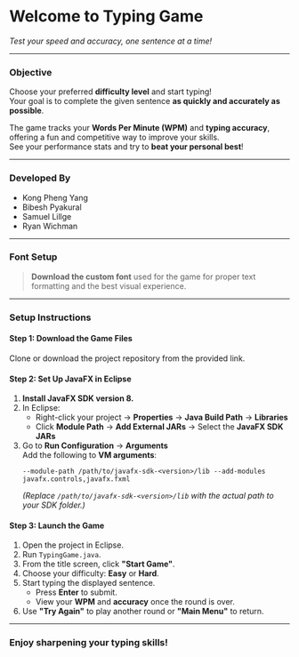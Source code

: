 # Welcome to **Typing Game**  
*Test your speed and accuracy, one sentence at a time!*

---

### Objective

Choose your preferred **difficulty level** and start typing!  
Your goal is to complete the given sentence **as quickly and accurately as possible**.  

The game tracks your **Words Per Minute (WPM)** and **typing accuracy**, offering a fun and competitive way to improve your skills.  
See your performance stats and try to **beat your personal best**!

---

### Developed By

- Kong Pheng Yang  
- Bibesh Pyakural  
- Samuel Lillge  
- Ryan Wichman

---

### Font Setup

> **Download the custom font** used for the game for proper text formatting and the best visual experience.

---

### Setup Instructions

#### Step 1: Download the Game Files  
Clone or download the project repository from the provided link.

#### Step 2: Set Up JavaFX in Eclipse  

1. **Install JavaFX SDK version 8.**  
2. In Eclipse:
   - Right-click your project → **Properties** → **Java Build Path** → **Libraries**
   - Click **Module Path** → **Add External JARs** → Select the **JavaFX SDK JARs**
3. Go to **Run Configuration** → **Arguments**  
   Add the following to **VM arguments**:
   ```
   --module-path /path/to/javafx-sdk-<version>/lib --add-modules javafx.controls,javafx.fxml
   ```
   *(Replace `/path/to/javafx-sdk-<version>/lib` with the actual path to your SDK folder.)*

#### Step 3: Launch the Game  

1. Open the project in Eclipse.  
2. Run `TypingGame.java`.  
3. From the title screen, click **"Start Game"**.  
4. Choose your difficulty: **Easy** or **Hard**.  
5. Start typing the displayed sentence.  
   - Press **Enter** to submit.  
   - View your **WPM** and **accuracy** once the round is over.  
6. Use **"Try Again"** to play another round or **"Main Menu"** to return.

---

### Enjoy sharpening your typing skills!

